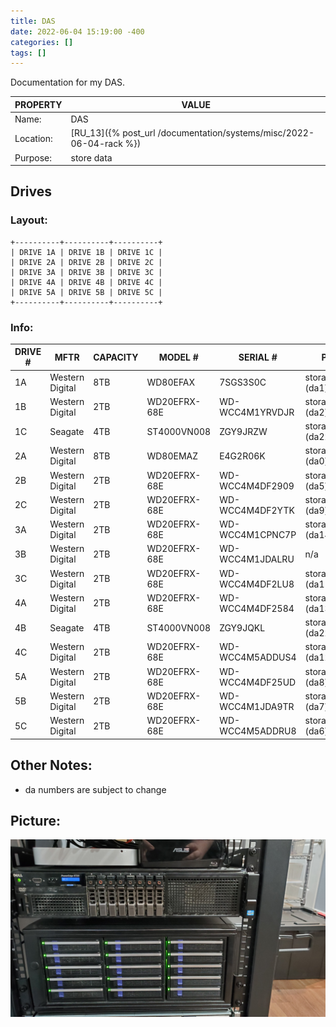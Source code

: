 ```yaml
---
title: DAS
date: 2022-06-04 15:19:00 -400
categories: []
tags: []
---
```


Documentation for my DAS.

| PROPERTY  | VALUE                                                               |
| --------- | ------------------------------------------------------------------- |
| Name:     | DAS                                                                 |
| Location: | [RU_13]({% post_url /documentation/systems/misc/2022-06-04-rack %}) |
| Purpose:  | store data                                                          |

## Drives

### Layout:

    +----------+----------+----------+
    | DRIVE 1A | DRIVE 1B | DRIVE 1C |
    | DRIVE 2A | DRIVE 2B | DRIVE 2C |
    | DRIVE 3A | DRIVE 3B | DRIVE 3C |
    | DRIVE 4A | DRIVE 4B | DRIVE 4C |
    | DRIVE 5A | DRIVE 5B | DRIVE 5C |
    +----------+----------+----------+

### Info:

| DRIVE # | MFTR            | CAPACITY | MODEL #      | SERIAL #        | POOL                |
| ------- | --------------- | -------- | ------------ | --------------- | ------------------- |
| 1A      | Western Digital | 8TB      | WD80EFAX     | 7SGS3S0C        | storage_node (da1)  |
| 1B      | Western Digital | 2TB      | WD20EFRX-68E | WD-WCC4M1YRVDJR | storage_node (da2)  |
| 1C      | Seagate         | 4TB      | ST4000VN008  | ZGY9JRZW        | storage_node (da22) |
| 2A      | Western Digital | 8TB      | WD80EMAZ     | E4G2R06K        | storage_node (da0)  |
| 2B      | Western Digital | 2TB      | WD20EFRX-68E | WD-WCC4M4DF2909 | storage_node (da5)  |
| 2C      | Western Digital | 2TB      | WD20EFRX-68E | WD-WCC4M4DF2YTK | storage_node (da9)  |
| 3A      | Western Digital | 2TB      | WD20EFRX-68E | WD-WCC4M1CPNC7P | storage_node (da14) |
| 3B      | Western Digital | 2TB      | WD20EFRX-68E | WD-WCC4M1JDALRU | n/a                 |
| 3C      | Western Digital | 2TB      | WD20EFRX-68E | WD-WCC4M4DF2LU8 | storage_node (da11) |
| 4A      | Western Digital | 2TB      | WD20EFRX-68E | WD-WCC4M4DF2584 | storage_node (da13) |
| 4B      | Seagate         | 4TB      | ST4000VN008  | ZGY9JQKL        | storage_node (da22) |
| 4C      | Western Digital | 2TB      | WD20EFRX-68E | WD-WCC4M5ADDUS4 | storage_node (da12) |
| 5A      | Western Digital | 2TB      | WD20EFRX-68E | WD-WCC4M4DF25UD | storage_node (da8)  |
| 5B      | Western Digital | 2TB      | WD20EFRX-68E | WD-WCC4M1JDA9TR | storage_node (da7)  |
| 5C      | Western Digital | 2TB      | WD20EFRX-68E | WD-WCC4M5ADDRU8 | storage_node (da6)  |

## Other Notes:

- da numbers are subject to change

## Picture:

![switches, PoE, and shelf](/assets/rack_03_server.jpg)

